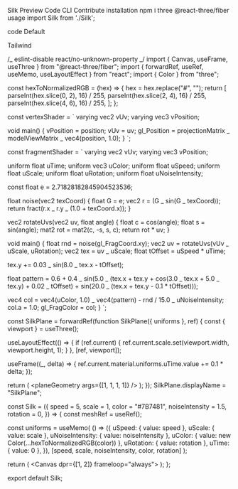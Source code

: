 Silk
Preview
Code
CLI
Contribute
installation
npm i three @react-three/fiber
usage
import Silk from './Silk';

<Silk
  speed={5}
  scale={1}
  color="#7B7481"
  noiseIntensity={1.5}
  rotation={0}
/>
code
Default

Tailwind

/_ eslint-disable react/no-unknown-property _/
import { Canvas, useFrame, useThree } from "@react-three/fiber";
import { forwardRef, useRef, useMemo, useLayoutEffect } from "react";
import { Color } from "three";

const hexToNormalizedRGB = (hex) => {
hex = hex.replace("#", "");
return [
parseInt(hex.slice(0, 2), 16) / 255,
parseInt(hex.slice(2, 4), 16) / 255,
parseInt(hex.slice(4, 6), 16) / 255,
];
};

const vertexShader = `
varying vec2 vUv;
varying vec3 vPosition;

void main() {
vPosition = position;
vUv = uv;
gl_Position = projectionMatrix _ modelViewMatrix _ vec4(position, 1.0);
}
`;

const fragmentShader = `
varying vec2 vUv;
varying vec3 vPosition;

uniform float uTime;
uniform vec3 uColor;
uniform float uSpeed;
uniform float uScale;
uniform float uRotation;
uniform float uNoiseIntensity;

const float e = 2.71828182845904523536;

float noise(vec2 texCoord) {
float G = e;
vec2 r = (G _ sin(G _ texCoord));
return fract(r.x _ r.y _ (1.0 + texCoord.x));
}

vec2 rotateUvs(vec2 uv, float angle) {
float c = cos(angle);
float s = sin(angle);
mat2 rot = mat2(c, -s, s, c);
return rot \* uv;
}

void main() {
float rnd = noise(gl_FragCoord.xy);
vec2 uv = rotateUvs(vUv _ uScale, uRotation);
vec2 tex = uv _ uScale;
float tOffset = uSpeed \* uTime;

tex.y += 0.03 _ sin(8.0 _ tex.x - tOffset);

float pattern = 0.6 +
0.4 _ sin(5.0 _ (tex.x + tex.y +
cos(3.0 _ tex.x + 5.0 _ tex.y) +
0.02 _ tOffset) +
sin(20.0 _ (tex.x + tex.y - 0.1 \* tOffset)));

vec4 col = vec4(uColor, 1.0) _ vec4(pattern) - rnd / 15.0 _ uNoiseIntensity;
col.a = 1.0;
gl_FragColor = col;
}
`;

const SilkPlane = forwardRef(function SilkPlane({ uniforms }, ref) {
const { viewport } = useThree();

useLayoutEffect(() => {
if (ref.current) {
ref.current.scale.set(viewport.width, viewport.height, 1);
}
}, [ref, viewport]);

useFrame((\_, delta) => {
ref.current.material.uniforms.uTime.value += 0.1 \* delta;
});

return (
<mesh ref={ref}>
<planeGeometry args={[1, 1, 1, 1]} />
<shaderMaterial
        uniforms={uniforms}
        vertexShader={vertexShader}
        fragmentShader={fragmentShader}
      />
</mesh>
);
});
SilkPlane.displayName = "SilkPlane";

const Silk = ({
speed = 5,
scale = 1,
color = "#7B7481",
noiseIntensity = 1.5,
rotation = 0,
}) => {
const meshRef = useRef();

const uniforms = useMemo(
() => ({
uSpeed: { value: speed },
uScale: { value: scale },
uNoiseIntensity: { value: noiseIntensity },
uColor: { value: new Color(...hexToNormalizedRGB(color)) },
uRotation: { value: rotation },
uTime: { value: 0 },
}),
[speed, scale, noiseIntensity, color, rotation]
);

return (
<Canvas dpr={[1, 2]} frameloop="always">
<SilkPlane ref={meshRef} uniforms={uniforms} />
</Canvas>
);
};

export default Silk;
